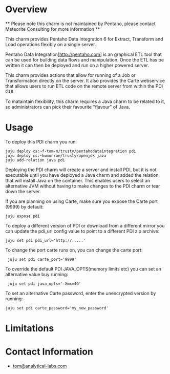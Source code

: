 # Overview

** Please note this charm is not maintained by Pentaho, please contact Meteorite Consulting for more information **

This charm provides Pentaho Data Integration 6 for Extract, Transform
and Load operations flexibly on a single server.

Pentaho Data Integration[http://pentaho.com] is an graphical ETL tool
that can be used for building data flows and manipulation. Once the ETL
has be written it can then be deployed and run on a higher powered server.

This charm provides actions that allow for running of a Job or Transformation
directly on the server. It also provides the Carte webservice that allows
users to run ETL code on the remote server from within the PDI GUI.

To mataintain flexibility, this charm requires a Java charm to be 
related to it, so administrators can pick their favourite "flavour"
of Java.

# Usage

To deploy this PDI charm you run:

    juju deploy cs:~f-tom-n/trusty/pentahodataintegration pdi
    juju deploy cs:~kwmonroe/trusty/openjdk java
    juju add-relation java pdi

Deploying the PDI charm will create a server and install PDI, but it is not
executable until you have deployed a Java charm and added the relation that
will install Java on the container. This enables users to select an
alternative JVM without having to make changes to the PDI charm or tear down
the server.

If you are planning on using Carte, make sure you expose the Carte port
(9999) by default:

    juju expose pdi

To deploy a different version of PDI or download from a different mirror you 
can update the pdi_url config value to point to a different PDI zip archive:
    
    juju set pdi pdi_url='http://.....' 

To change the port carte runs on, you can change the carte port:

     juju set pdi carte_port='9999'

To override the default PDI JAVA_OPTS(memory limits etc) you can set an
alternative value buy running:

     juju set pdi java_opts='-Xmx=4G'

To set an alternative Carte password, enter the unencrypted version by 
running:

    juju set pdi carte_password='my_new_password'

# Limitations



# Contact Information

- <tom@analytical-labs.com>
